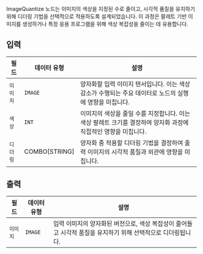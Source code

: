 ImageQuantize 노드는 이미지의 색상을 지정된 수로 줄이고, 시각적 품질을 유지하기 위해 디더링 기법을 선택적으로 적용하도록 설계되었습니다. 이 과정은 팔레트 기반 이미지를 생성하거나 특정 응용 프로그램을 위해 색상 복잡성을 줄이는 데 유용합니다.

## 입력

| 필드     | 데이터 유형   | 설명                                                                                                           |
| -------- | ------------- | -------------------------------------------------------------------------------------------------------------- |
| `이미지`  | `IMAGE`       | 양자화할 입력 이미지 텐서입니다. 이는 색상 감소가 수행되는 주요 데이터로 노드의 실행에 영향을 미칩니다.        |
| `색상` | `INT`         | 이미지의 색상을 줄일 수를 지정합니다. 이는 색상 팔레트 크기를 결정하여 양자화 과정에 직접적인 영향을 미칩니다. |
| `디더링` | COMBO[STRING] | 양자화 중 적용할 디더링 기법을 결정하여 출력 이미지의 시각적 품질과 외관에 영향을 미칩니다.                    |

## 출력

| 필드    | 데이터 유형 | 설명                                                                                                         |
| ------- | ----------- | ------------------------------------------------------------------------------------------------------------ |
| `이미지` | `IMAGE`     | 입력 이미지의 양자화된 버전으로, 색상 복잡성이 줄어들고 시각적 품질을 유지하기 위해 선택적으로 디더링됩니다. |
